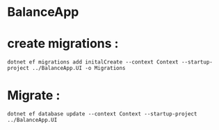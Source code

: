 # BalanceApp

# create migrations :
`dotnet ef migrations add initalCreate --context Context --startup-project ../BalanceApp.UI -o Migrations`

# Migrate :
`dotnet ef database update --context Context --startup-project ../BalanceApp.UI`